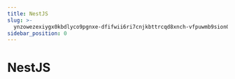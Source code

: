 ```yaml
---
title: NestJS
slug: >-
  ynzowezexiygx0kbdlyco9pgnxe-dfifwii6ri7cnjkbttrcqd8xnch-vfpuwmb9sion01kbbmpcfwbvnfc-px0fw77m2iqb27kjjhbcjg2anth-qinpwllkwiukgakzmkqchmtxn4e-qinpwl
sidebar_position: 0
---
```



# NestJS

